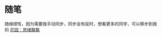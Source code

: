 # 随笔

随缘顺性，因为需要我手动同步，同步会有延时，想看更多的同学，可以移步到我的 [花园：思绪飘飘](https://www.yuque.com/yopai/vso99m)

<!-- 随笔卡片 -->
<articlecard-component type='essay'></articlecard-component>
